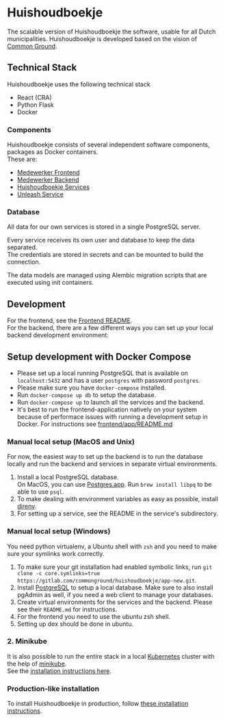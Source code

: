 # Huishoudboekje
The scalable version of Huishoudboekje the software, usable for all Dutch municipalities.
Huishoudboekje is developed based on the vision of [Common Ground](https://commonground.nl).

## Technical Stack
Huishoudboekje uses the following technical stack
- React (CRA)
- Python Flask
- Docker

### Components
Huishoudboekje consists of several independent software components, packages as Docker containers.\
These are:
- [Medewerker Frontend](frontend/)
- [Medewerker Backend](backend/)
- [Huishoudboekje Services](services/)
- [Unleash Service](unleash_service/)

### Database
All data for our own services is stored in a single PostgreSQL server. 

Every service receives its own user and database to keep the data separated. \
The credentials are stored in secrets and can be mounted to build the connection.

The data models are managed using Alembic migration scripts that are executed using init containers.

## Development
For the frontend, see the [Frontend README](./frontend/app/README.md). \
For the backend, there are a few different ways you can set up your local backend development environment:

## Setup development with Docker Compose
- Please set up a local running PostgreSQL that is available on `localhost:5432` and has a user `postgres` with password `postgres`.
- Please make sure you have `docker-compose` installed.
- Run `docker-compose up db` to setup the database.
- Run `docker-compose up` to launch all the services and the backend.
- It's best to run the frontend-application natively on your system because of performace issues with running a development setup in Docker. For instructions see [frontend/app/README.md](./frontend/app/README.md)

### Manual local setup (MacOS and Unix)
For now, the easiest way to set up the backend is to run the database locally and run the backend and services 
in separate virtual environments.

1. Install a local PostgreSQL database.  
   On MacOS, you can use [Postgres.app](https://postgresapp.com/). Run `brew install libpq` to be able to use `psql`.  
1. To make dealing with environment variables as easy as possible, install [direnv](https://direnv.net/).
1. For setting up a service, see the README in the service's subdirectory.

### Manual local setup (Windows)
You need python virtualenv, a Ubuntu shell with `zsh` and you need to make sure your symlinks work correctly.

1. To make sure your git installation had enabled symbolic links, run `git clone -c core.symlinks=true https://gitlab.com/commonground/huishoudboekje/app-new.git`.
1. Install [PostgreSQL](https://www.postgresql.org/download/windows/) to setup a local database. Make sure to also install pgAdmin as well, if you need a web client to manage your databases.
1. Create virtual environments for the services and the backend. Please see their `README.md` for instructions.
1. For the frontend you need to use the ubuntu zsh shell.
1. Setting up dex should be done in ubuntu.

### 2. Minikube
It is also possible to run the entire stack in a local [Kubernetes](https://kubernetes.io/) cluster with the help of 
[minikube](https://minikube.sigs.k8s.io/docs/). \
See the [installation instructions here](https://gitlab.com/commonground/huishoudboekje/app-new/-/wikis/Ontwikkeling/Minikube).

### Production-like installation
To install Huishoudboekje in production, follow [these installation instructions](https://gitlab.com/commonground/huishoudboekje/app-new/-/wikis/Handleidingen/Installatie).
